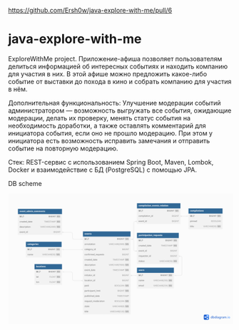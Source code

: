 https://github.com/Ersh0w/java-explore-with-me/pull/6

# java-explore-with-me
ExploreWithMe project. Приложение-афиша позволяет пользователям делиться информацией об интересных событиях и находить 
компанию для участия в них.
В этой афише можно предложить какое-либо событие от выставки до похода в кино и собрать компанию для участия в нём.

Дополнительная функциональность: Улучшение модерации событий администратором — возможность выгружать все события, 
ожидающие модерации, делать их проверку, менять статус события на необходимость доработки, а также оставлять комментарий 
для инициатора события, если оно не прошло модерацию. При этом у инициатора есть возможность исправить замечания и 
отправить событие на повторную модерацию.

Стек: REST-сервис с использованием Spring Boot, Maven, Lombok, Docker и взаимодействие с БД
(PostgreSQL) с помощью JPA.


DB scheme

![DB scheme](main-service/src/main/resources/db_scheme.png)
